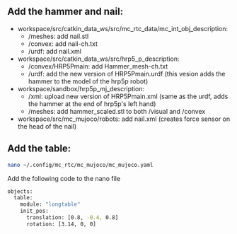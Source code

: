 ## Add the hammer and nail:

- workspace/src/catkin_data_ws/src/mc_rtc_data/mc_int_obj_description:
    - /meshes: add nail.stl
    - /convex: add nail-ch.txt
    - /urdf: add nail.xml
- workspace/src/catkin_data_ws/src/hrp5_p_description:
    - /convex/HRP5Pmain: add Hammer_mesh-ch.txt
    - /urdf: add the new version of HRP5Pmain.urdf (this vesion adds the hammer to the model of the hrp5p robot)
- workspace/sandbox/hrp5p_mj_description:
    - /xml: upload new version of HRP5Pmain.xml (same as the urdf, adds the hammer at the end of hrp5p's left hand)
    - /meshes: add hammer_scaled.stl to both /visual and /convex
- workspace/src/mc_mujoco/robots: add nail.xml (creates force sensor on the head of the nail)

## Add the table:

```bash
nano ~/.config/mc_rtc/mc_mujoco/mc_mujoco.yaml
```
Add the following code to the nano file  

```bash
objects:
  table:
    module: "longtable"
    init_pos:
      translation: [0.8, -0.4, 0.8]
      rotation: [3.14, 0, 0]
